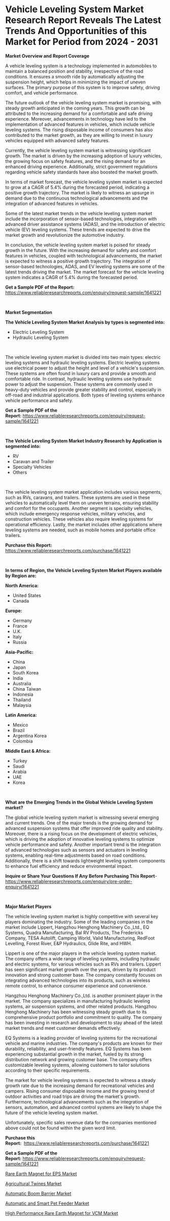 <p><h1>Vehicle Leveling System Market Research Report Reveals The Latest Trends And Opportunities of this Market for Period from 2024 - 2031</h1></p><p><strong>Market Overview and Report Coverage</strong></p>
<p><p>A vehicle leveling system is a technology implemented in automobiles to maintain a balanced position and stability, irrespective of the road conditions. It ensures a smooth ride by automatically adjusting the suspension height, which helps in minimizing the impact of uneven surfaces. The primary purpose of this system is to improve safety, driving comfort, and vehicle performance.</p><p>The future outlook of the vehicle leveling system market is promising, with steady growth anticipated in the coming years. This growth can be attributed to the increasing demand for a comfortable and safe driving experience. Moreover, advancements in technology have led to the implementation of advanced features in vehicles, which include vehicle leveling systems. The rising disposable income of consumers has also contributed to the market growth, as they are willing to invest in luxury vehicles equipped with advanced safety features.</p><p>Currently, the vehicle leveling system market is witnessing significant growth. The market is driven by the increasing adoption of luxury vehicles, the growing focus on safety features, and the rising demand for an enhanced driving experience. Additionally, strict government regulations regarding vehicle safety standards have also boosted the market growth.</p><p>In terms of market forecast, the vehicle leveling system market is expected to grow at a CAGR of 5.4% during the forecasted period, indicating a positive growth trajectory. The market is likely to witness an upsurge in demand due to the continuous technological advancements and the integration of advanced features in vehicles.</p><p>Some of the latest market trends in the vehicle leveling system market include the incorporation of sensor-based technologies, integration with advanced driver assistance systems (ADAS), and the introduction of electric vehicle (EV) leveling systems. These trends are expected to drive the market growth and revolutionize the automotive industry.</p><p>In conclusion, the vehicle leveling system market is poised for steady growth in the future. With the increasing demand for safety and comfort features in vehicles, coupled with technological advancements, the market is expected to witness a positive growth trajectory. The integration of sensor-based technologies, ADAS, and EV leveling systems are some of the latest trends driving the market. The market forecast for the vehicle leveling system indicates a CAGR of 5.4% during the forecasted period.</p></p>
<p><strong>Get a Sample PDF of the Report:</strong> <a href="https://www.reliableresearchreports.com/enquiry/request-sample/1641221">https://www.reliableresearchreports.com/enquiry/request-sample/1641221</a></p>
<p>&nbsp;</p>
<p><strong>Market Segmentation</strong></p>
<p><strong>The Vehicle Leveling System Market Analysis by types is segmented into:</strong></p>
<p><ul><li>Electric Leveling System</li><li>Hydraulic Leveling System</li></ul></p>
<p>&nbsp;</p>
<p><p>The vehicle leveling system market is divided into two main types: electric leveling systems and hydraulic leveling systems. Electric leveling systems use electrical power to adjust the height and level of a vehicle's suspension. These systems are often found in luxury cars and provide a smooth and comfortable ride. In contrast, hydraulic leveling systems use hydraulic power to adjust the suspension. These systems are commonly used in heavy-duty vehicles and provide greater stability and control, especially in off-road and industrial applications. Both types of leveling systems enhance vehicle performance and safety.</p></p>
<p><strong>Get a Sample PDF of the Report:</strong>&nbsp;<a href="https://www.reliableresearchreports.com/enquiry/request-sample/1641221">https://www.reliableresearchreports.com/enquiry/request-sample/1641221</a></p>
<p>&nbsp;</p>
<p><strong>The Vehicle Leveling System Market Industry Research by Application is segmented into:</strong></p>
<p><ul><li>RV</li><li>Caravan and Trailer</li><li>Specialty Vehicles</li><li>Others</li></ul></p>
<p>&nbsp;</p>
<p><p>The vehicle leveling system market application includes various segments, such as RVs, caravans, and trailers. These systems are used in these vehicles to automatically level them on uneven terrains, ensuring stability and comfort for the occupants. Another segment is specialty vehicles, which include emergency response vehicles, military vehicles, and construction vehicles. These vehicles also require leveling systems for operational efficiency. Lastly, the market includes other applications where leveling systems are needed, such as mobile homes and portable office trailers.</p></p>
<p><strong>Purchase this Report:</strong>&nbsp; <a href="https://www.reliableresearchreports.com/purchase/1641221">https://www.reliableresearchreports.com/purchase/1641221</a></p>
<p>&nbsp;</p>
<p><strong>In terms of Region, the Vehicle Leveling System Market Players available by Region are:</strong></p>
<p>
    <p> <strong> North America: </strong>
        <ul>
            <li>United States</li>
            <li>Canada</li>
        </ul>
        </p> 
    <p> <strong> Europe: </strong>
        <ul>
            <li>Germany</li>
            <li>France</li>
            <li>U.K.</li>
            <li>Italy</li>
            <li>Russia</li>
        </ul>
        </p> 
    <p> <strong> Asia-Pacific: </strong>
        <ul>
            <li>China</li>
            <li>Japan</li>
            <li>South Korea</li>
            <li>India</li>
            <li>Australia</li>
            <li>China Taiwan</li>
            <li>Indonesia</li>
            <li>Thailand</li>
            <li>Malaysia</li>
        </ul>
        </p> 
    <p> <strong> Latin America: </strong>
        <ul>
            <li>Mexico</li>
            <li>Brazil</li>
            <li>Argentina Korea</li>
            <li>Colombia</li>
        </ul>
        </p> 
    <p> <strong> Middle East & Africa: </strong>
        <ul>
            <li>Turkey</li>
            <li>Saudi</li>
            <li>Arabia</li>
            <li>UAE</li>
            <li>Korea</li>
        </ul>
    </p>
    </p>
<p>&nbsp;</p>
<p><strong>What are the Emerging Trends in the Global Vehicle Leveling System market?</strong></p>
<p><p>The global vehicle leveling system market is witnessing several emerging and current trends. One of the major trends is the growing demand for advanced suspension systems that offer improved ride quality and stability. Moreover, there is a rising focus on the development of electric vehicles, which is driving the adoption of innovative leveling systems to optimize vehicle performance and safety. Another important trend is the integration of advanced technologies such as sensors and actuators in leveling systems, enabling real-time adjustments based on road conditions. Additionally, there is a shift towards lightweight leveling system components to enhance fuel efficiency and reduce environmental impact.</p></p>
<p><strong>Inquire or Share Your Questions If Any Before Purchasing This Report</strong>- <a href="https://www.reliableresearchreports.com/enquiry/pre-order-enquiry/1641221">https://www.reliableresearchreports.com/enquiry/pre-order-enquiry/1641221</a></p>
<p>&nbsp;</p>
<p><strong>Major Market Players</strong></p>
<p><p>The vehicle leveling system market is highly competitive with several key players dominating the industry. Some of the leading companies in the market include Lippert, Hangzhou Henghong Machinery Co.,Ltd., EQ Systems, Quadra Manufacturing, Bal RV Products, The Fredericks Company, TESA Autolift, Camping World, Valid Manufacturing, RedFoot Levelling, Forest River, E&P Hydraulics, Glide Rite, and HWH.</p><p>Lippert is one of the major players in the vehicle leveling system market. The company offers a wide range of leveling systems, including hydraulic and electric systems, for various vehicles such as RVs and trailers. Lippert has seen significant market growth over the years, driven by its product innovation and strong customer base. The company constantly focuses on integrating advanced technologies into its products, such as wireless remote control, to enhance consumer experience and convenience.</p><p>Hangzhou Henghong Machinery Co.,Ltd. is another prominent player in the market. The company specializes in manufacturing hydraulic leveling systems, air suspension systems, and other related products. Hangzhou Henghong Machinery has been witnessing steady growth due to its comprehensive product portfolio and commitment to quality. The company has been investing in research and development to stay ahead of the latest market trends and meet customer demands effectively.</p><p>EQ Systems is a leading provider of leveling systems for the recreational vehicle and marine industries. The company's products are known for their durability, reliability, and user-friendly features. EQ Systems has been experiencing substantial growth in the market, fueled by its strong distribution network and growing customer base. The company offers customizable leveling systems, allowing customers to tailor solutions according to their specific requirements.</p><p>The market for vehicle leveling systems is expected to witness a steady growth rate due to the increasing demand for recreational vehicles and campers. Rising consumer disposable income and the growing trend of outdoor activities and road trips are driving the market's growth. Furthermore, technological advancements such as the integration of sensors, automation, and advanced control systems are likely to shape the future of the vehicle leveling system market.</p><p>Unfortunately, specific sales revenue data for the companies mentioned above could not be found within the given word limit.</p></p>
<p><strong>Purchase this Report:</strong>&nbsp;&nbsp;<a href="https://www.reliableresearchreports.com/purchase/1641221">https://www.reliableresearchreports.com/purchase/1641221</a></p>
<p></p>
<p><strong>Get a Sample PDF of the Report:</strong>&nbsp;<a href="https://www.reliableresearchreports.com/enquiry/request-sample/1641221">https://www.reliableresearchreports.com/enquiry/request-sample/1641221</a></p>
<p><p><a href="https://medium.com/@jeanlopez1945/rare-earth-magnet-for-eps-market-analysis-its-cagr-market-segmentation-and-global-industry-a6eb00a18091">Rare Earth Magnet for EPS Market</a></p><p><a href="https://medium.com/@jeanlopez1945/agricultural-twines-market-trends-forecast-and-competitive-analysis-to-2030-794337180f1a">Agricultural Twines Market</a></p><p><a href="https://github.com/luckyshygirl/Market-Research-Report-List-2/blob/main/automatic-boom-barrier-market.md">Automatic Boom Barrier Market</a></p><p><a href="https://github.com/gdfhhhj/Market-Research-Report-List-2/blob/main/automatic-and-smart-pet-feeder-market.md">Automatic and Smart Pet Feeder Market</a></p><p><a href="https://medium.com/@jeanlopez1945/high-performance-rare-earth-magnet-for-vcm-market-outlook-industry-overview-and-forecast-2023-to-1335ba9f0720">High Performance Rare Earth Magnet for VCM Market</a></p></p>